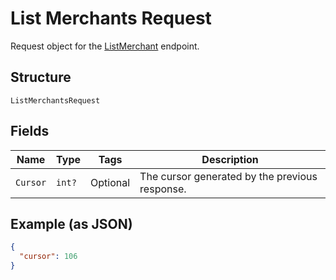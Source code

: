 
# List Merchants Request

Request object for the [ListMerchant](../../doc/api/merchants.md#list-merchants) endpoint.

## Structure

`ListMerchantsRequest`

## Fields

| Name | Type | Tags | Description |
|  --- | --- | --- | --- |
| `Cursor` | `int?` | Optional | The cursor generated by the previous response. |

## Example (as JSON)

```json
{
  "cursor": 106
}
```

